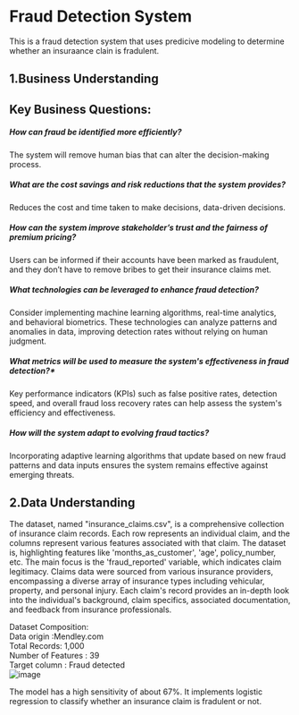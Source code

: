 # Fraud Detection System
This is a fraud detection system that uses predicive modeling to determine whether an insuraance clain is fradulent.

## 1.Business Understanding

## Key Business Questions: 
##### How can fraud be identified more efficiently?
The system will remove human bias that can alter the decision-making process.
##### What are the cost savings and risk reductions that the system provides?
Reduces the cost and time taken to make decisions, data-driven decisions. 
##### How can the system improve stakeholder’s trust and the fairness of premium pricing?
Users can be informed if their accounts have been marked as fraudulent, and they don’t have to remove bribes to get their insurance claims met. 
##### What technologies can be leveraged to enhance fraud detection?
 Consider implementing machine learning algorithms, real-time analytics, and behavioral biometrics. These technologies can analyze patterns and anomalies in data, improving detection rates without relying on human judgment.
##### What metrics will be used to measure the system's effectiveness in fraud detection?*
 Key performance indicators (KPIs) such as false positive rates, detection speed, and overall fraud loss recovery rates can help assess the system's efficiency and effectiveness.
##### How will the system adapt to evolving fraud tactics?
 Incorporating adaptive learning algorithms that update based on new fraud patterns and data inputs ensures the system remains effective against emerging threats.


## 2.Data Understanding
The dataset, named "insurance_claims.csv", is a comprehensive collection of insurance claim records. Each row represents an individual claim, and the columns represent various features associated with that claim. The dataset is, highlighting features like 'months_as_customer', 'age', policy_number, etc. The main focus is the 'fraud_reported' variable, which indicates claim legitimacy. Claims data were sourced from various insurance providers, encompassing a diverse array of insurance types including vehicular, property, and personal injury. Each claim's record provides an in-depth look into the individual's background, claim specifics, associated documentation, and feedback from insurance professionals.


Dataset Composition:<br>
Data origin :Mendley.com<br>
Total Records: 1,000<br>
Number of Features : 39 <br>
Target column : Fraud detected<br>
![image](https://github.com/user-attachments/assets/b3ce0475-10b8-406a-967c-375a64b86c53)


The model has a high sensitivity of about 67%. It implements logistic regression to classify whether an insurance claim is fradulent or not. 
